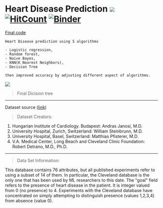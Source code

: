 # Heart Disease Prediction ![](https://raw.githubusercontent.com/chayandatta/Heart_disease_prediction/master/Large45.jpg) [![HitCount](http://hits.dwyl.io/chayandatta/Heart_disease_prediction.svg)](http://hits.dwyl.io/chayandatta/Heart_disease_prediction) [![Binder](https://mybinder.org/badge_logo.svg)](https://mybinder.org/v2/gh/chayandatta/Heart_disease_prediction/master)

[Final code](https://github.com/chayandatta/Heart_disease_prediction/blob/master/heart_Disease.ipynb)

```
Heart Disease prediction using 5 algorithms

- Logistic regression,
- Random forest,
- Naive Bayes,
- KNN(K Nearest Neighbors),
- Decision Tree

then improved accuracy by adjusting different aspect of algorithms.

```

![](https://raw.githubusercontent.com/chayandatta/Heart_disease_prediction/master/download.png) 

> Final Dicision tree


---


Dataset source ([link](https://archive.ics.uci.edu/ml/datasets/Heart+Disease))
> Dataset Creators: 

1. Hungarian Institute of Cardiology. Budapest: Andras Janosi, M.D. 
2. University Hospital, Zurich, Switzerland: William Steinbrunn, M.D. 
3. University Hospital, Basel, Switzerland: Matthias Pfisterer, M.D. 
4. V.A. Medical Center, Long Beach and Cleveland Clinic Foundation: Robert Detrano, M.D., Ph.D. 

---


> Data Set Information:

This database contains 76 attributes, but all published experiments refer to using a subset of 14 of them. In particular, the Cleveland database is the only one that has been used by ML researchers to 
this date. The "goal" field refers to the presence of heart disease in the patient. It is integer valued from 0 (no presence) to 4. Experiments with the Cleveland database have concentrated on simply attempting to distinguish presence (values 1,2,3,4) from absence (value 0). 
